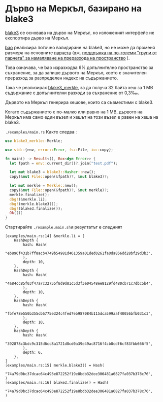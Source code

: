 # Дърво на Меркъл, базирано на blake3

[blake3](https://github.com/BLAKE3-team/BLAKE3) се основава на дърво на Меркъл, но изложеният интерфейс не експортира дърво на Меркъл.

[bao](https://github.com/oconnor663/bao) реализира поточно валидиране на blake3, но не може да променя размера на основните [парчета](https://github.com/oconnor663/bao/issues/34) (вж. [поддръжка на по-големи "групи от парчета" за намаляване на преразхода на пространство](https://github.com/oconnor663/bao/issues/34) ).

Това означава, че bao изразходва 6% допълнително пространство за съхранение, за да запише дървото на Меркъл, което е значителен преразход за разпределен индекс на съдържанието.

Така че реализирах [blake3_merkle](https://github.com/rmw-lib/blake3_merkle), за да получа 32 байта хеш за 1 МВ съдържание с допълнителни разходи за съхранение от 0,3‱.

Дървото на Меркъл генерира хешове, които са съвместими с blake3.

Когато съдържанието е по-малко или равно на 1 MB, дървото на Меркъл има само един възел и хешът на този възел е равен на хеша на blake3.

`./examples/main.rs` Както следва :

```rust
use blake3_merkle::Merkle;

use std::{env, error::Error, fs::File, io::copy};

fn main() -> Result<(), Box<dyn Error>> {
  let fpath = env::current_dir()?.join("test.pdf");

  let mut blake3 = blake3::Hasher::new();
  copy(&mut File::open(&fpath)?, &mut blake3)?;

  let mut merkle = Merkle::new();
  copy(&mut File::open(&fpath)?, &mut merkle)?;
  merkle.finalize();
  dbg!(&merkle.li);
  dbg!(merkle.blake3());
  dbg!(blake3.finalize());
  Ok(())
}
```

Стартирайте `./example.main.sh`и резултатът е следният

```
[examples/main.rs:14] &merkle.li = [
    HashDepth {
        hash: Hash(
            "eb896f431b7ff8acb4749b54981d461359a01ded0261fa0da856dd28bf29d3b3",
        ),
        depth: 10,
    },
    HashDepth {
        hash: Hash(
            "4a84cc85f03f47a7c32755f8d9d81c5d3f3e04548ee8129fd480cb71c7dbc5b4",
        ),
        depth: 10,
    },
    HashDepth {
        hash: Hash(
            "fbfe78e550b355cb6775e324c4fed7eb987084b115dca599aaf40056bfb031c3",
        ),
        depth: 10,
    },
    HashDepth {
        hash: Hash(
            "392878c3bdc9c315d6cc8a1721d8cd0a39e49ac8716f4cb8cdf6cf83fbb666f5",
        ),
        depth: 6,
    },
]
[examples/main.rs:15] merkle.blake3() = Hash(
    "74a79d0bc37dcac64c493e872252f19e8bdb32dee306481a6827fa037b378c76",
)
[examples/main.rs:16] blake3.finalize() = Hash(
    "74a79d0bc37dcac64c493e872252f19e8bdb32dee306481a6827fa037b378c76",
)
```